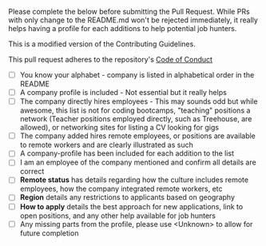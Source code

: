 Please complete the below before submitting the Pull Request. While PRs with only change to the README.md won't be rejected immediately, it really helps having a profile for each additions to help potential job hunters.

This is a modified version of the Contributing Guidelines.

This pull request adheres to the repository's [Code of Conduct](/CODE_OF_CONDUCT.md)

- [ ] You know your alphabet - company is listed in alphabetical order in the README
- [ ] A company profile is included - Not essential but it really helps
- [ ] The company directly hires employees - This may sounds odd but while awesome, this list is not for coding bootcamps, "teaching" positions a network (Teacher positions employed directly, such as Treehouse, are allowed), or networking sites for listing a CV looking for gigs
- [ ] The company added hires remote employees, or positions are available to remote workers and are clearly illustrated as such
- [ ] A company-profile has been included for each addition to the list
- [ ] I am an employee of the company mentioned and confirm all details are correct
- [ ] __Remote status__ has details regarding how the culture includes remote employees, how the company integrated remote workers, etc
- [ ] __Region__ details any restrictions to applicants based on geography
- [ ] __How to apply__ details the best approach for new applications, link to open positions, and any other help available for job hunters
- [ ] Any missing parts from the profile, please use \<Unknown\> to allow for future completion
